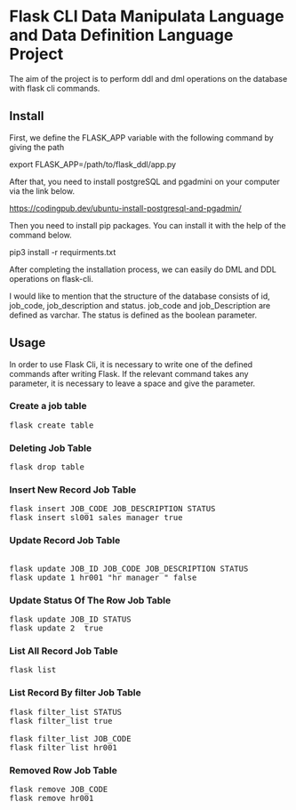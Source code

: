 # Flask CLI Data Manipulata Language and Data Definition Language Project

The aim of the project is to perform ddl and dml operations on the database with flask cli commands. 


## Install
First, we define the FLASK_APP variable with the following command by giving the path

export FLASK_APP=/path/to/flask_ddl/app.py 

After that, you need to install postgreSQL and pgadmini on your computer via the link below. 

https://codingpub.dev/ubuntu-install-postgresql-and-pgadmin/

Then you need to install pip packages. You can install it with the help of the command below. 

pip3 install -r requirments.txt

After completing the installation process, we can easily do DML and DDL operations on flask-cli. 

I would like to mention that the structure of the database consists of id, job_code, job_description and status. job_code and job_Description are defined as varchar. The status is defined as the boolean parameter. 

## Usage

In order to use Flask Cli, it is necessary to write one of the defined commands after writing Flask. If the relevant command takes any parameter, it is necessary to leave a space and give the parameter. 

### Create a job table 
<pre>
flask create_table
</pre>

### Deleting Job Table
<pre>
flask drop_table
</pre>

### Insert New Record Job Table 
<pre>
flask insert JOB_CODE JOB_DESCRIPTION STATUS
flask insert sl001 sales_manager true
</pre>

### Update  Record Job Table 
<pre>

flask update JOB_ID JOB_CODE JOB_DESCRIPTION STATUS
flask update 1 hr001 "hr_manager " false
</pre>

### Update Status Of The Row  Job Table
<pre>
flask update JOB_ID STATUS
flask update 2  true
</pre>


### List All Record Job Table 
<pre>
flask list
</pre>

### List  Record By filter Job Table 
<pre>
flask filter_list STATUS
flask filter_list true

flask filter_list JOB_CODE
flask filter_list hr001
</pre>


### Removed Row Job Table 
<pre>
flask remove JOB_CODE
flask remove hr001
</pre>
